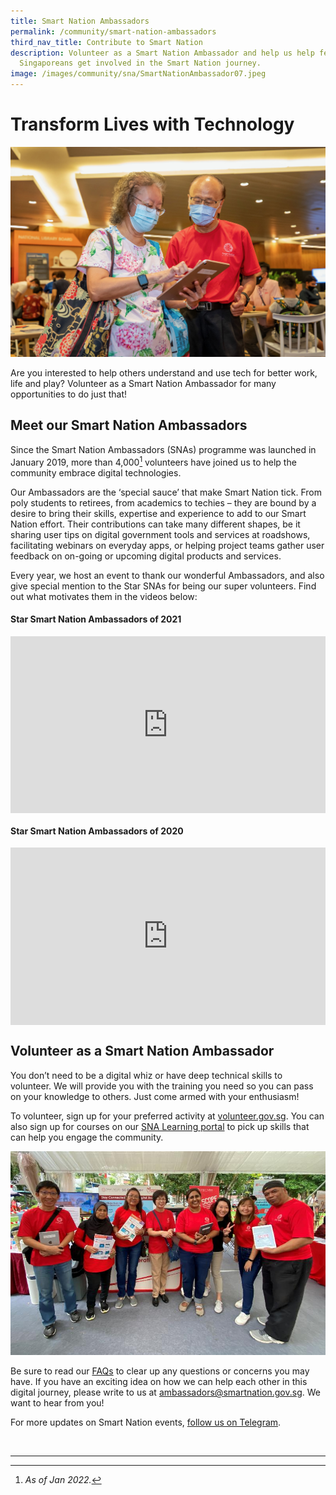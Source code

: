 ```yaml
---
title: Smart Nation Ambassadors
permalink: /community/smart-nation-ambassadors
third_nav_title: Contribute to Smart Nation
description: Volunteer as a Smart Nation Ambassador and help us help fellow
  Singaporeans get involved in the Smart Nation journey.
image: /images/community/sna/SmartNationAmbassador07.jpeg
---
```

# Transform Lives with Technology

![Smart Nation Ambassdors](/images/community/sna/SmartNationAmbassador02.jpeg)

Are you interested to help others understand and use tech for better work, life and play? Volunteer as a Smart Nation Ambassador for many opportunities to do just that!

## Meet our Smart Nation Ambassadors

Since the Smart Nation Ambassadors (SNAs) programme was launched in January 2019, more than 4,000[^1] volunteers have joined us to help the community embrace digital technologies.

Our Ambassadors are the ‘special sauce’ that make Smart Nation tick. From poly students to retirees, from academics to techies – they are bound by a desire to bring their skills, expertise and experience to add to our Smart Nation effort. Their contributions can take many different shapes, be it sharing user tips on digital government tools and services at roadshows, facilitating webinars on everyday apps, or helping project teams gather user feedback on on-going or upcoming digital products and services.

Every year, we host an event to thank our wonderful Ambassadors, and also give special mention to the Star SNAs for being our super volunteers. Find out what motivates them in the videos below:

#### Star Smart Nation Ambassadors of 2021

<div style="max-width: 1280px">
    <div
        style="
            height: 0;
            overflow: hidden;
            position: relative;
            padding-bottom: 56.25%;
        "
    >
        <iframe
            src="https://www.youtube.com/embed/-V8zlVy499o" 
            height="720"
            width="1280"
            frameborder="0"
            title="YouTube video player"
            allow="accelerometer; autoplay; clipboard-write; encrypted-media; gyroscope; picture-in-picture"
            style="
                top: 0;
                left: 0;
                right: 0;
                bottom: 0;
                height: 100%;
                border: none;
                max-width: 100%;
                position: absolute;
            "
        ></iframe>
    </div>
</div>

#### Star Smart Nation Ambassadors of 2020

<div style="max-width: 1280px">
    <div
        style="
            height: 0;
            overflow: hidden;
            position: relative;
            padding-bottom: 56.25%;
        "
    >
        <iframe
            src="https://www.youtube.com/embed/sY__ajCgMnk" 
            height="720"
            width="1280"
            frameborder="0"
            title="YouTube video player"
            allow="accelerometer; autoplay; clipboard-write; encrypted-media; gyroscope; picture-in-picture"
            style="
                top: 0;
                left: 0;
                right: 0;
                bottom: 0;
                height: 100%;
                border: none;
                max-width: 100%;
                position: absolute;
            "
        ></iframe>
    </div>
</div>

## Volunteer as a Smart Nation Ambassador

You don’t need to be a digital whiz or have deep technical skills to volunteer. We will provide you with the training you need so you can pass on your knowledge to others. Just come armed with your enthusiasm!

To volunteer, sign up for your preferred activity at [volunteer.gov.sg](https://www.volunteer.gov.sg/volunteer/agencies/agency_details/?code=SmartNation). You can also sign up for courses on our [SNA Learning portal](https://go.gov.sg/snalearn) to pick up skills that can help you engage the community.

![Smart Nation Ambassdors](/images/community/sna/SNA-Grp.jpg)

Be sure to read our [FAQs](https://www.smartnation.gov.sg/community/smart-nation-ambassadors/faq) to clear up any questions or concerns you may have. If you have an exciting idea on how we can help each other in this digital journey, please write to us at [ambassadors@smartnation.gov.sg](mailto:ambassadors@smartnation.gov.sg). We want to hear from you!

For more updates on Smart Nation events, [follow us on Telegram](https://t.me/SmartNationAmbassadors).

<br>

***

[^1]: *As of Jan 2022.*